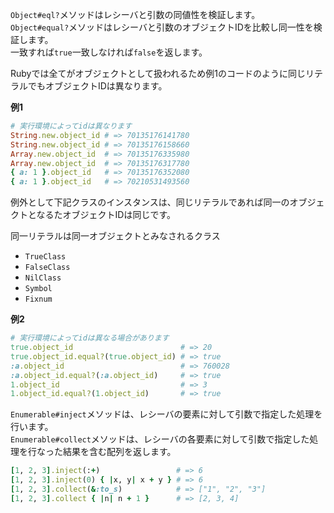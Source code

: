 `Object#eql?`メソッドはレシーバと引数の同値性を検証します。  
`Object#equal?`メソッドはレシーバと引数のオブジェクトIDを比較し同一性を検証します。  
一致すれば`true`一致しなければ`false`を返します。

Rubyでは全てがオブジェクトとして扱われるため例1のコードのように同じリテラルでもオブジェクトIDは異なります。

**例1**

```ruby
# 実行環境によってidは異なります
String.new.object_id # => 70135176141780
String.new.object_id # => 70135176158660
Array.new.object_id  # => 70135176335980
Array.new.object_id  # => 70135176317780
{ a: 1 }.object_id   # => 70135176352080
{ a: 1 }.object_id   # => 70210531493560
```

例外として下記クラスのインスタンスは、同じリテラルであれば同一のオブジェクトとなるたオブジェクトIDは同じです。

同一リテラルは同一オブジェクトとみなされるクラス
- `TrueClass`
- `FalseClass`
- `NilClass`
- `Symbol`
- `Fixnum`

**例2**

```ruby
# 実行環境によってidは異なる場合があります
true.object_id                        # => 20
true.object_id.equal?(true.object_id) # => true
:a.object_id                          # => 760028
:a.object_id.equal?(:a.object_id)     # => true
1.object_id                           # => 3
1.object_id.equal?(1.object_id)       # => true
```

`Enumerable#inject`メソッドは、レシーバの要素に対して引数で指定した処理を行います。  
`Enumerable#collect`メソッドは、レシーバの各要素に対して引数で指定した処理を行なった結果を含む配列を返します。

```ruby
[1, 2, 3].inject(:+)                 # => 6
[1, 2, 3].inject(0) { |x, y| x + y } # => 6
[1, 2, 3].collect(&:to_s)            # => ["1", "2", "3"]
[1, 2, 3].collect { |n| n + 1 }      # => [2, 3, 4]
```